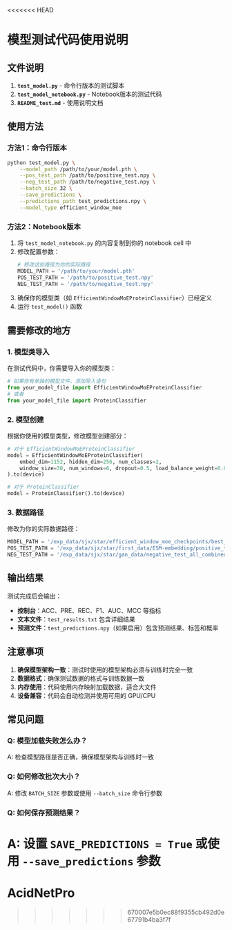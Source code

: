 <<<<<<< HEAD
# 模型测试代码使用说明

## 文件说明

1. **`test_model.py`** - 命令行版本的测试脚本
2. **`test_model_notebook.py`** - Notebook版本的测试代码
3. **`README_test.md`** - 使用说明文档

## 使用方法

### 方法1：命令行版本

```bash
python test_model.py \
    --model_path /path/to/your/model.pth \
    --pos_test_path /path/to/positive_test.npy \
    --neg_test_path /path/to/negative_test.npy \
    --batch_size 32 \
    --save_predictions \
    --predictions_path test_predictions.npy \
    --model_type efficient_window_moe
```

### 方法2：Notebook版本

1. 将 `test_model_notebook.py` 的内容复制到你的 notebook cell 中
2. 修改配置参数：
   ```python
   # 修改这些路径为你的实际路径
   MODEL_PATH = '/path/to/your/model.pth'
   POS_TEST_PATH = '/path/to/positive_test.npy'
   NEG_TEST_PATH = '/path/to/negative_test.npy'
   ```
3. 确保你的模型类（如 `EfficientWindowMoEProteinClassifier`）已经定义
4. 运行 `test_model()` 函数

## 需要修改的地方

### 1. 模型类导入
在测试代码中，你需要导入你的模型类：

```python
# 如果你有单独的模型文件，添加导入语句
from your_model_file import EfficientWindowMoEProteinClassifier
# 或者
from your_model_file import ProteinClassifier
```

### 2. 模型创建
根据你使用的模型类型，修改模型创建部分：

```python
# 对于 EfficientWindowMoEProteinClassifier
model = EfficientWindowMoEProteinClassifier(
    embed_dim=1152, hidden_dim=256, num_classes=2, 
    window_size=30, num_windows=6, dropout=0.5, load_balance_weight=0.01
).to(device)

# 对于 ProteinClassifier
model = ProteinClassifier().to(device)
```

### 3. 数据路径
修改为你的实际数据路径：

```python
MODEL_PATH = '/exp_data/sjx/star/efficient_window_moe_checkpoints/best_moe_model.pth'
POS_TEST_PATH = '/exp_data/sjx/star/first_data/ESM-embedding/positive_test_embedding.npy'
NEG_TEST_PATH = '/exp_data/sjx/star/gan_data/negative_test_all_combined.npy'
```

## 输出结果

测试完成后会输出：
- **控制台**：ACC、PRE、REC、F1、AUC、MCC 等指标
- **文本文件**：`test_results.txt` 包含详细结果
- **预测文件**：`test_predictions.npy`（如果启用）包含预测结果、标签和概率

## 注意事项

1. **确保模型架构一致**：测试时使用的模型架构必须与训练时完全一致
2. **数据格式**：确保测试数据的格式与训练数据一致
3. **内存使用**：代码使用内存映射加载数据，适合大文件
4. **设备兼容**：代码会自动检测并使用可用的 GPU/CPU

## 常见问题

### Q: 模型加载失败怎么办？
A: 检查模型路径是否正确，确保模型架构与训练时一致

### Q: 如何修改批次大小？
A: 修改 `BATCH_SIZE` 参数或使用 `--batch_size` 命令行参数

### Q: 如何保存预测结果？
A: 设置 `SAVE_PREDICTIONS = True` 或使用 `--save_predictions` 参数 
=======
# AcidNetPro
>>>>>>> 670007e5b0ec88f9355cb492d0e67791b4ba3f7f
